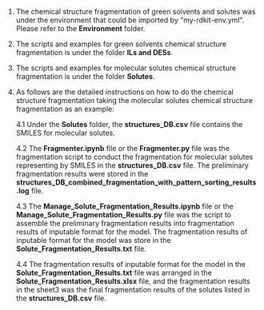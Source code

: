 1. The chemical structure fragmentation of green solvents and solutes was under the environment that could be imported by "my-rdkit-env.yml". Please refer to the **Environment** folder.
2. The scripts and examples for green solvents chemical structure fragmentation is under the folder **ILs and DESs**.
3. The scripts and examples for molecular solutes chemical structure fragmentation is under the folder **Solutes**.
4. As follows are the detailed instructions on how to do the chemical structure fragmentation taking the molecular solutes chemical structure fragmentation as an example:

    4.1 Under the **Solutes** folder, the **structures_DB.csv** file contains the SMILES for molecular solutes. 

    4.2 The **Fragmenter.ipynb** file or the **Fragmenter.py** file was the fragmentation script to conduct the fragmentation for molecular solutes representing by SMILES in the **structures_DB.csv** file. The preliminary fragmentation results were stored in the **structures_DB_combined_fragmentation_with_pattern_sorting_results.log** file.

    4.3 The **Manage_Solute_Fragmentation_Results.ipynb** file or the **Manage_Solute_Fragmentation_Results.py** file was the script to assemble the preliminary fragmentation results into fragmentation results of inputable format for the model. The fragmentation results of inputable format for the model was store in the **Solute_Fragmentation_Results.txt** file.

    4.4 The fragmentation results of inputable format for the model in the **Solute_Fragmentation_Results.txt** file was arranged in the **Solute_Fragmentation_Results.xlsx** file, and the fragmentation results in the sheet3 was the final fragmentation results of the solutes listed in the **structures_DB.csv** file.
